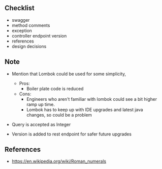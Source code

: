 
## Checklist
- swagger 
- method comments
- exception
- controller endpoint version
- references
- design decisions

## Note 
- Mention that Lombok could be used for some simplicity, 
  - Pros:
    - Boiler plate code is reduced
  - Cons:
    - Engineers who aren't familiar with lombok could see a bit higher ramp up time.
    - Lombok has to keep up with IDE upgrades and latest java changes, so could be a problem  

- Query is accepted as Integer 
- Version is added to rest endpoint for safer future upgrades

## References
- https://en.wikipedia.org/wiki/Roman_numerals